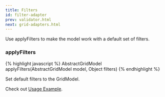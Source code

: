 ```yaml
---
title: Filters
id: filter-adapter
prev: validator.html
next: grid-adapters.html
---
```


Use applyFilters to make the model work with a default set of filters.

### applyFilters

{% highlight javascript %}
AbstractGridModel applyFilters(AbstractGridModel model, Object filters)
{% endhighlight %}

Set default filters to the GridModel.

Check out [Usage Example](applying-filters.html).
